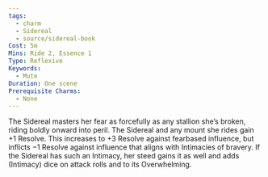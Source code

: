 ```yaml
---
tags:
  - charm
  - Sidereal
  - source/sidereal-book
Cost: 5m
Mins: Ride 2, Essence 1
Type: Reflexive
Keywords:
  - Mute
Duration: One scene
Prerequisite Charms:
  - None
---
```

The Sidereal masters her fear as forcefully as any stallion she’s broken, riding boldly onward into peril. The Sidereal and any mount she rides gain +1 Resolve. This increases to +3 Resolve against fearbased influence, but inflicts −1 Resolve against influence that aligns with Intimacies of bravery. If the Sidereal has such an Intimacy, her steed gains it as well and adds (Intimacy) dice on attack rolls and to its Overwhelming.
